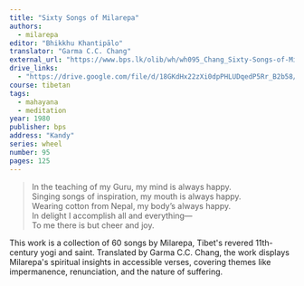 ```yaml
---
title: "Sixty Songs of Milarepa" 
authors:
  - milarepa
editor: "Bhikkhu Khantipālo"
translator: "Garma C.C. Chang"
external_url: "https://www.bps.lk/olib/wh/wh095_Chang_Sixty-Songs-of-Milarepa.pdf"
drive_links:
  - "https://drive.google.com/file/d/18GKdHx22zXi0dpPHLUDqedP5Rr_B2b58/view?usp=sharing"
course: tibetan
tags:
  - mahayana
  - meditation
year: 1980
publisher: bps
address: "Kandy"
series: wheel
number: 95
pages: 125 
---
```


> In the teaching of my Guru, my mind is always happy.  
Singing songs of inspiration, my mouth is always happy.  
Wearing cotton from Nepal, my body’s always happy.  
In delight I accomplish all and everything—  
To me there is but cheer and joy.  

This work is a collection of 60 songs by Milarepa, Tibet's revered 11th-century yogi and saint. Translated by Garma C.C. Chang, the work displays Milarepa's spiritual insights in accessible verses, covering themes like impermanence, renunciation, and the nature of suffering.
